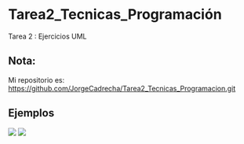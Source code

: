 # Tarea2_Tecnicas_Programación
Tarea 2 : Ejercicios UML

## Nota:
Mi repositorio es: https://github.com/JorgeCadrecha/Tarea2_Tecnicas_Programacion.git

## Ejemplos
<img src="https://www.plantuml.com/plantuml/svg/POz1IiKm48RtEKNeLX1YSHCGMcftwi8R3CbGKoQ9J9A5YeVfMNenGx2yFjxo_vFluvyXPU1SF0b3a98qIa-EJQ4eVyITd295ba-oUyE5OrURPxTl7ZF7sYeXViK_o4g_eydx5fO3VebXSRdO-hElSGpcep0qxcm6Xh12Tr6P1pqLi0psngFk7y_i-5te1ABICxdFXDVRHm_iYDhyUKNv2b_jeJyoXfRREGC6Mppz0G00">

<img src="https://www.plantuml.com/plantuml/svg/ROun3i8m34Ltdy8xDs3gW1YhIZs1IKonb3Z8IIKanAdOM7in30FAmEhtdlM7siZQcXD0I5GhJcorAE4TTZYMV3BUuznCTF73P9BPaAwSaiJIaPcNLMFvXuuSBeIHKIb85jRcz42DlzcjLyVjvV_BHnQDRifPWbVRKtyMF006rkYRtm00">